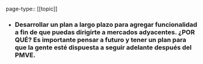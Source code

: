 page-type:: [[topic]]
- ### Desarrollar un plan a largo plazo para agregar funcionalidad a fin de que puedas dirigirte a mercados adyacentes. ¿POR QUÉ? Es importante pensar a futuro y tener un plan para que la gente esté dispuesta a seguir adelante después del PMVE.


